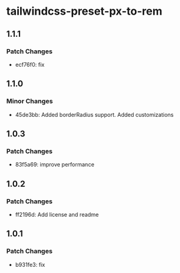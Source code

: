 # tailwindcss-preset-px-to-rem

## 1.1.1

### Patch Changes

- ecf76f0: fix

## 1.1.0

### Minor Changes

- 45de3bb: Added borderRadius support. Added customizations

## 1.0.3

### Patch Changes

- 83f5a69: improve performance

## 1.0.2

### Patch Changes

- ff2196d: Add license and readme

## 1.0.1

### Patch Changes

- b931fe3: fix
